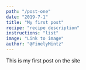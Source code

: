```yaml
---
path: "/post-one"
date: "2019-7-1"
title: "My first post" 
recipe: "recipe description"
instructions: "list"
image: "Link to image"
author: "@FinelyMintz"
---
```


This is my first post on the site 